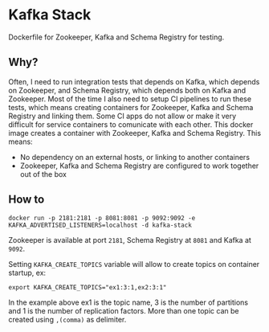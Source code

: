 Kafka Stack
===========

Dockerfile for Zookeeper, Kafka and Schema Registry for testing.

Why?
----

Often, I need to run integration tests that depends on Kafka, which depends on Zookeeper, and Schema Registry, which depends both on Kafka and Zookeeper. Most of the time I also need to setup CI pipelines to run these tests, which means creating containers for Zookeeper, Kafka and Schema Registry and linking them. Some CI apps do not allow or make it very difficult for service containers to comunicate with each other. This docker image creates a container with Zookeeper, Kafka and Schema Registry. This means:

- No dependency on an external hosts, or linking to another containers
- Zookeeper, Kafka and Schema Registry are configured to work together out of the box

How to
------

```
docker run -p 2181:2181 -p 8081:8081 -p 9092:9092 -e KAFKA_ADVERTISED_LISTENERS=localhost -d kafka-stack
```

Zookeeper is available at port `2181`, Schema Registry at `8081` and Kafka at `9092`.

Setting `KAFKA_CREATE_TOPICS` variable will allow to create topics on container startup, ex:
```
export KAFKA_CREATE_TOPICS="ex1:3:1,ex2:3:1"
```
In the example above ex1 is the topic name, 3 is the number of partitions and 1 is the number of replication factors.
More than one topic can be created using `,(comma)` as delimiter. 